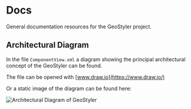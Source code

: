 # Docs

General documentation resources for the GeoStyler project.

## Architectural Diagram

In the file ``ComponentView.xml`` a diagram showing the principal architectural concept of the GeoStyler can be found.

The file can be opened with [www.draw.io](https://www.draw.io/)

Or a static image of the diagram can be found here:

![Architectural Diagram of GeoStyler](ComponentView.png)
